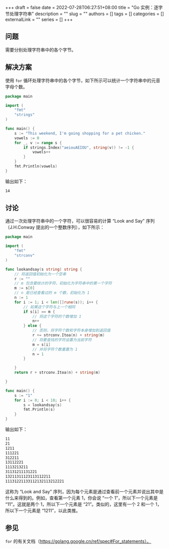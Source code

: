 +++ 
draft = false
date = 2022-07-28T06:27:51+08:00
title = "Go 实例：逐字节处理字符串"
description = ""
slug = ""
authors = []
tags = []
categories = []
externalLink = ""
series = []
+++

## 问题

需要分别处理字符串中的各个字节。

## 解决方案

使用 `for` 循环处理字符串中的各个字节，如下所示可以统计一个字符串中的元音字母个数。

```go
package main

import (
	"fmt"
	"strings"
)

func main() {
	s := "This weekend, I'm going shopping for a pet chicken."
	vowels := 0
	for _, v := range s {
		if strings.Index("aeiouAEIOU", string(v)) != -1 {
			vowels++
		}
	}
	fmt.Println(vowels)
}
```

输出如下：

```bash
14
```

## 讨论

通过一次处理字符串中的一个字符，可以很容易的计算 “Look and Say” 序列（J.H.Conway 提出的一个整数序列），如下所示：

```go
package main

import (
	"fmt"
	"strconv"
)

func lookandsay(s string) string {
	// 将返回值初始化为一个空串
	r := ""
	// m 包含要统计的字符，初始化为字符串中的第一个字符
	m := s[0]
	// n 是已经查看过的 m 个数，初始化为 1
	n := 1
	for i := 1; i < len([]rune(s)); i++ {
		// 如果这个字符与上一个相同
		if s[i] == m {
			// 将这个字符的个数增加 1
			n++
		} else {
			// 否则，将字符个数和字符本身增加到返回值
			r += strconv.Itoa(n) + string(m)
			// 将要查找的字符设置为当前字符
			m = s[i]
			// 并将字符个数重置为 1
			n = 1
		}

	}
	return r + strconv.Itoa(n) + string(m)

}

func main() {
	s := "1"
	for i := 0; i < 10; i++ {
		s = lookandsay(s)
		fmt.Println(s)
	}
}

```

输出如下：

```bash
11
21
1211
111221
312211
13112221
1113213211
31131211131221
13211311123113112211
11131221133112132113212221
```

这称为 “Look and Say” 序列，因为每个元素是通过查看前一个元素并说出其中是什么来得到的。例如，查看第一个元素 1，你会说 “一个 1”，所以下一个元素是 “11”。这就是两个 1，所以下一个元素是 “21”。类似的，这里有一个 2 和一个 1，所以下一个元素是 “1211”，以此类推。

## 参见

`for` 的有关文档（https://golang.google.cn/ref/spec#For_statements）。